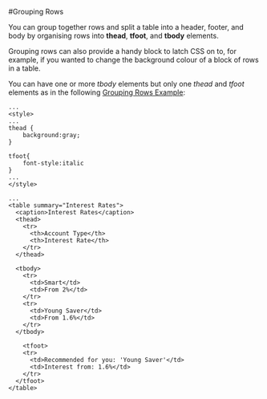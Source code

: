 #Grouping Rows

You can group together rows and split a table into a header, footer, and body by organising rows into **thead**, **tfoot**, and **tbody** elements.

Grouping rows can also provide a handy block to latch CSS on to, for example, if you wanted to change the background colour of a block of rows in a table.

You can have one or more *tbody* elements but only one *thead* and *tfoot* elements as in the 
following <a href = "archives/Class Htmls/rowgr.htm" target="_blank">Grouping Rows Example</a>:

~~~
...
<style>
...
thead {
    background:gray;
}

tfoot{
    font-style:italic
}
...
</style>

...
<table summary="Interest Rates">
  <caption>Interest Rates</caption>
  <thead>
    <tr>
      <th>Account Type</th>
      <th>Interest Rate</th>
    </tr>
  </thead>

  <tbody>
    <tr>
      <td>Smart</td>
      <td>From 2%</td>
    </tr>
    <tr>
      <td>Young Saver</td>
      <td>From 1.6%</td>
    </tr>
  </tbody>
  
    <tfoot>
    <tr>
      <td>Recommended for you: 'Young Saver'</td>
      <td>Interest from: 1.6%</td>
    </tr>
  </tfoot>
</table>
~~~
